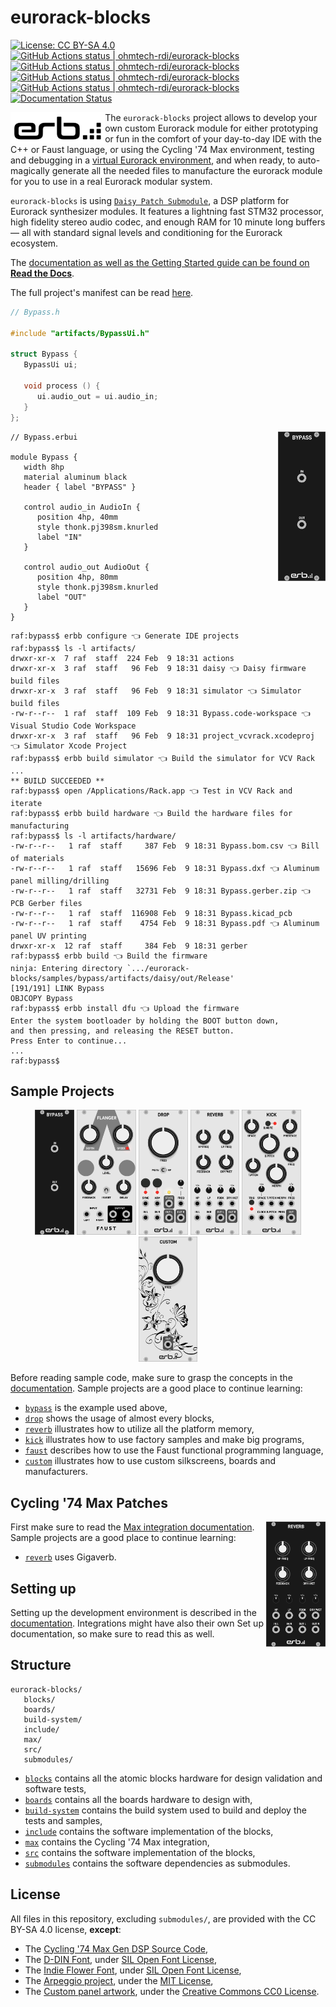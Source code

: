 # eurorack-blocks

[![License: CC BY-SA 4.0](https://img.shields.io/badge/License-CC%20BY--SA%204.0-lightgrey.svg)](https://creativecommons.org/licenses/by-sa/4.0/)
[<!--lint ignore no-dead-urls-->![GitHub Actions status | ohmtech-rdi/eurorack-blocks](https://github.com/ohmtech-rdi/eurorack-blocks/workflows/Ubuntu%2020.04/badge.svg)](https://github.com/ohmtech-rdi/eurorack-blocks/actions?workflow=Ubuntu%2020.04)
[<!--lint ignore no-dead-urls-->![GitHub Actions status | ohmtech-rdi/eurorack-blocks](https://github.com/ohmtech-rdi/eurorack-blocks/workflows/macOS%2010.15/badge.svg)](https://github.com/ohmtech-rdi/eurorack-blocks/actions?workflow=macOS%2010.15)
[<!--lint ignore no-dead-urls-->![GitHub Actions status | ohmtech-rdi/eurorack-blocks](https://github.com/ohmtech-rdi/eurorack-blocks/workflows/macOS%2011/badge.svg)](https://github.com/ohmtech-rdi/eurorack-blocks/actions?workflow=macOS%2011)
[<!--lint ignore no-dead-urls-->![GitHub Actions status | ohmtech-rdi/eurorack-blocks](https://github.com/ohmtech-rdi/eurorack-blocks/workflows/Windows%202019/badge.svg)](https://github.com/ohmtech-rdi/eurorack-blocks/actions?workflow=Windows%202019)
[![Documentation Status](https://readthedocs.org/projects/eurorack-blocks/badge/?version=latest)](https://eurorack-blocks.readthedocs.io/en/latest/?badge=latest)

<img align="left" width="30%" src="./erb-logo.svg">

The `eurorack-blocks` project allows to develop your own custom Eurorack module for either
prototyping or fun in the comfort of your day-to-day IDE with the C++ or Faust language,
or using the Cycling '74 Max environment,
testing and debugging in a [virtual Eurorack environment](https://vcvrack.com),
and when ready, to auto-magically generate all the needed files to manufacture
the eurorack module for you to use in a real Eurorack modular system.

`eurorack-blocks` is using [`Daisy Patch Submodule`](https://www.electro-smith.com/daisy/patch-sm),
a DSP platform for Eurorack synthesizer modules. It features a lightning fast STM32 processor,
high fidelity stereo audio codec, and enough RAM for 10 minute long buffers
— all with standard signal levels and conditioning for the Eurorack ecosystem.

The [documentation as well as the Getting Started guide can be found on **Read the Docs**](https://eurorack-blocks.readthedocs.io/en/latest/).

The full project's manifest can be read [here](manifest.md).


```cpp
// Bypass.h

#include "artifacts/BypassUi.h"

struct Bypass {
   BypassUi ui;

   void process () {
      ui.audio_out = ui.audio_in;
   }
};
```

<img align="right" width="15%" src="./samples/bypass/screenshot.png">

```erb
// Bypass.erbui

module Bypass {
   width 8hp
   material aluminum black
   header { label "BYPASS" }

   control audio_in AudioIn {
      position 4hp, 40mm
      style thonk.pj398sm.knurled
      label "IN"
   }

   control audio_out AudioOut {
      position 4hp, 80mm
      style thonk.pj398sm.knurled
      label "OUT"
   }
}
```

```console
raf:bypass$ erbb configure 👈 Generate IDE projects
raf:bypass$ ls -l artifacts/
drwxr-xr-x  7 raf  staff  224 Feb  9 18:31 actions
drwxr-xr-x  3 raf  staff   96 Feb  9 18:31 daisy 👈 Daisy firmware build files
drwxr-xr-x  3 raf  staff   96 Feb  9 18:31 simulator 👈 Simulator build files
-rw-r--r--  1 raf  staff  109 Feb  9 18:31 Bypass.code-workspace 👈 Visual Studio Code Workspace
drwxr-xr-x  3 raf  staff   96 Feb  9 18:31 project_vcvrack.xcodeproj 👈 Simulator Xcode Project
raf:bypass$ erbb build simulator 👈 Build the simulator for VCV Rack
...
** BUILD SUCCEEDED **
raf:bypass$ open /Applications/Rack.app 👈 Test in VCV Rack and iterate
raf:bypass$ erbb build hardware 👈 Build the hardware files for manufacturing
raf:bypass$ ls -l artifacts/hardware/
-rw-r--r--   1 raf  staff     387 Feb  9 18:31 Bypass.bom.csv 👈 Bill of materials
-rw-r--r--   1 raf  staff   15696 Feb  9 18:31 Bypass.dxf 👈 Aluminum panel milling/drilling
-rw-r--r--   1 raf  staff   32731 Feb  9 18:31 Bypass.gerber.zip 👈 PCB Gerber files
-rw-r--r--   1 raf  staff  116908 Feb  9 18:31 Bypass.kicad_pcb
-rw-r--r--   1 raf  staff    4754 Feb  9 18:31 Bypass.pdf 👈 Aluminum panel UV printing
drwxr-xr-x  12 raf  staff     384 Feb  9 18:31 gerber
raf:bypass$ erbb build 👈 Build the firmware
ninja: Entering directory `.../eurorack-blocks/samples/bypass/artifacts/daisy/out/Release'
[191/191] LINK Bypass
OBJCOPY Bypass
raf:bypass$ erbb install dfu 👈 Upload the firmware
Enter the system bootloader by holding the BOOT button down,
and then pressing, and releasing the RESET button.
Press Enter to continue...
...
raf:bypass$
```


## Sample Projects

<p align="center">
<img height="200px" src="./samples/bypass/screenshot.png">
<img height="200px" src="./samples/faust/screenshot.png">
<img height="200px" src="./samples/drop/screenshot.png">
<img height="200px" src="./samples/reverb/screenshot.png">
<img height="200px" src="./samples/kick/screenshot.png">
<img height="200px" src="./samples/custom/screenshot.png">
</p>

Before reading sample code, make sure to grasp the concepts in the [documentation](https://eurorack-blocks.readthedocs.io/en/latest/).
Sample projects are a good place to continue learning:

- [`bypass`](./samples/bypass/) is the example used above,
- [`drop`](./samples/drop/) shows the usage of almost every blocks,
- [`reverb`](./samples/reverb/) illustrates how to utilize all the platform memory,
- [`kick`](./samples/kick/) illustrates how to use factory samples and make big programs,
- [`faust`](./samples/faust/) describes how to use the Faust functional programming language,
- [`custom`](./samples/custom/) illustrates how to use custom silkscreens, boards and manufacturers.


## Cycling '74 Max Patches

[<img align="right" height="200px" src="./max/reverb/screenshot.png">](./max/reverb/)

First make sure to read the [Max integration documentation](https://eurorack-blocks.readthedocs.io/en/latest/max/setup.html).
Sample projects are a good place to continue learning:

- [`reverb`](./max/reverb/) uses Gigaverb.


## Setting up

Setting up the development environment is described in the
[documentation](https://eurorack-blocks.readthedocs.io/en/latest/getting-started/setup.html).
Integrations might have also their own Set up documentation, so make sure to read this as well.


## Structure

```
eurorack-blocks/
   blocks/
   boards/
   build-system/
   include/
   max/
   src/
   submodules/
```

- [`blocks`](./blocks/) contains all the atomic blocks hardware for design validation and software tests,
- [`boards`](./blocks/) contains all the boards hardware to design with,
- [`build-system`](./build-system/) contains the build system used to build and deploy
   the tests and samples,
- [`include`](./include/) contains the software implementation of the blocks,
- [`max`](./max/) contains the Cycling '74 Max integration,
- [`src`](./src/) contains the software implementation of the blocks,
- [`submodules`](./submodules/) contains the software dependencies as submodules.


## License

All files in this repository, excluding `submodules/`, are provided with the CC BY-SA 4.0 license, **except**:

- The [Cycling '74 Max Gen DSP Source Code](./include/gen_dsp),
- The [D-DIN Font](./include/erb/vcvrack/design/d-din),
   under [SIL Open Font License](./include/erb/vcvrack/design/d-din/SIL%20Open%20Font%20License.txt),
- The [Indie Flower Font](./include/erb/vcvrack/design/indie-flower),
   under [SIL Open Font License](./include/erb/vcvrack/design/indie-flower/OFL.txt),
- The [Arpeggio project](https://github.com/textX/Arpeggio), under the [MIT License](https://textx.github.io/Arpeggio/stable/about/license/),
- The [Custom panel artwork](https://svgsilh.com/image/1532531.html), under the [Creative Commons CC0 License](https://creativecommons.org/publicdomain/zero/1.0/).
